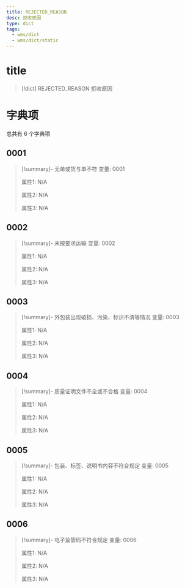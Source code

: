 ```yaml
---
title: REJECTED_REASON
desc: 拒收原因
type: dict
tags:
  - wms/dict
  - wms/dict/static
---
```

# title
>[!dict] REJECTED_REASON
> 拒收原因

# 字典项
总共有 6 个字典项
## 0001
>[!summary]- 无单或货与单不符
>变量: 0001
>
>属性1: N/A
>
>属性2: N/A
>
>属性3: N/A

## 0002
>[!summary]- 未按要求运输
>变量: 0002
>
>属性1: N/A
>
>属性2: N/A
>
>属性3: N/A

## 0003
>[!summary]- 外包装出现破损、污染、标识不清等情况
>变量: 0003
>
>属性1: N/A
>
>属性2: N/A
>
>属性3: N/A

## 0004
>[!summary]- 质量证明文件不全或不合格
>变量: 0004
>
>属性1: N/A
>
>属性2: N/A
>
>属性3: N/A

## 0005
>[!summary]- 包装、标签、说明书内容不符合规定
>变量: 0005
>
>属性1: N/A
>
>属性2: N/A
>
>属性3: N/A

## 0006
>[!summary]- 电子监管码不符合规定
>变量: 0006
>
>属性1: N/A
>
>属性2: N/A
>
>属性3: N/A
